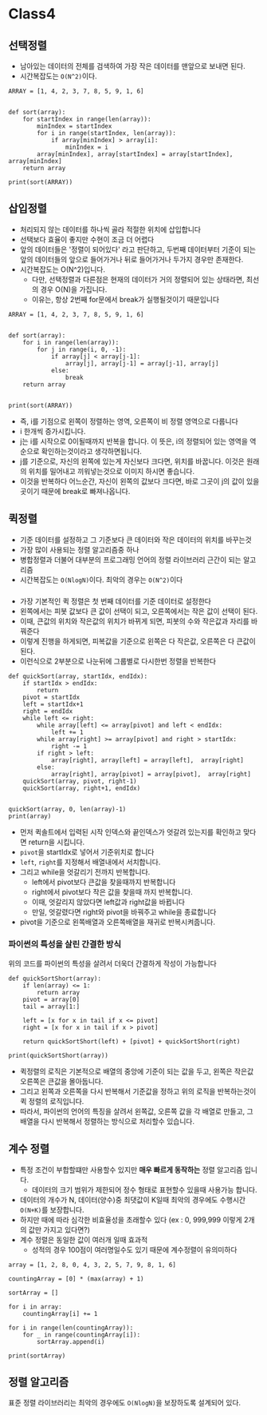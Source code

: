 # Class4

## 선택정렬

- 남아있는 데이터의 전체를 검색하여 가장 작은 데이터를 맨앞으로 보내면 된다.
- 시간복잡도는 `O(N^2)`이다.

```
ARRAY = [1, 4, 2, 3, 7, 8, 5, 9, 1, 6]


def sort(array):
    for startIndex in range(len(array)):
        minIndex = startIndex
        for i in range(startIndex, len(array)):
            if array[minIndex] > array[i]:
                minIndex = i
        array[minIndex], array[startIndex] = array[startIndex], array[minIndex]
    return array

print(sort(ARRAY))

```

## 삽입정렬

- 처리되지 않는 데이터를 하나씩 골라 적절한 위치에 삽입합니다
- 선택보다 효율이 좋지만 수현이 조금 더 어렵다
- 앞의 데이터들은 '정렬이 되어있다' 라고 판단하고, 두번째 데이터부터 기준이 되는 앞의 데이터들의 앞으로 들어가거나 뒤로 들어가거나 두가지 경우만 존재한다.
- 시간복잡도는 O(N^2)입니다.
  - 다만, 선택정렬과 다른점은 현재의 데이터가 거의 정렬되어 있는 상태라면, 최선의 경우 O(N)을 가집니다.
  - 이유는, 항상 2번째 for문에서 break가 실행될것이기 때문입니다

```
ARRAY = [1, 4, 2, 3, 7, 8, 5, 9, 1, 6]


def sort(array):
    for i in range(len(array)):
        for j in range(i, 0, -1):
            if array[j] < array[j-1]:
                array[j], array[j-1] = array[j-1], array[j]
            else:
                break
    return array


print(sort(ARRAY))

```

- 즉, i를 기점으로 왼쪽이 정렬하는 영역, 오른쪽이 비 정렬 영역으로 다룹니다
- i 한개씩 증가시킵니다.
- j는 i를 시작으로 0이될때까지 반복을 합니다. 이 뜻은, i의 정렬되어 있는 영역을 역순으로 확인하는것이라고 생각하면됩니다.
- j를 기준으로, 자신의 왼쪽에 있는게 자신보다 크다면, 위치를 바꿉니다. 이것은 원래의 위치를 밀어내고 끼워넣는것으로 이미지 하시면 좋습니다.
- 이것을 반복하다 어느순간, 자신이 왼쪽의 값보다 크다면, 바로 그곳이 j의 값이 있을곳이기 때문에 break로 빠져나옵니다.

## 퀵정렬

- 기준 데이터를 설정하고 그 기준보다 큰 데이터와 작은 데이터의 위치를 바꾸는것
- 가장 많이 사용되는 정렬 알고리즘중 하나
- 병합정렬과 더불어 대부분의 프로그래밍 언어의 정렬 라이브러리 근간이 되는 알고리즘
- 시간복잡도는 `O(NlogN)`이다. 최악의 경우는 `O(N^2)`이다

###

- 가장 기본적인 퀵 정렬은 첫 번째 데이터를 기준 데이터로 설정한다
- 왼쪽에서는 피봇 값보다 큰 값이 선택이 되고, 오른쪽에서는 작은 값이 선택이 된다.
- 이때, 큰값의 위치와 작은값의 위치가 바뀌게 되면, 피봇의 수와 작은값과 자리를 바꿔준다
- 이렇게 진행을 하게되면, 피복값을 기준으로 왼쪽은 다 작은값, 오른쪽은 다 큰값이 된다.
- 이런식으로 2부분으로 나눈뒤에 그룹별로 다시한번 정렬을 반복한다

```
def quickSort(array, startIdx, endIdx):
    if startIdx > endIdx:
        return
    pivot = startIdx
    left = startIdx+1
    right = endIdx
    while left <= right:
        while array[left] <= array[pivot] and left < endIdx:
            left += 1
        while array[right] >= array[pivot] and right > startIdx:
            right -= 1
        if right > left:
            array[right], array[left] = array[left],  array[right]
        else:
            array[right], array[pivot] = array[pivot],  array[right]
    quickSort(array, pivot, right-1)
    quickSort(array, right+1, endIdx)


quickSort(array, 0, len(array)-1)
print(array)
```

- 먼저 퀵솔트에서 입력된 시작 인덱스와 끝인덱스가 엇갈려 있는지를 확인하고 맞다면 return을 시킵니다.
- `pivot`을 startIdx로 넣어서 기준위치로 합니다
- `left`, `right`를 지정해서 배열내에서 서치합니다.
- 그리고 while을 엇갈리기 전까지 반복합니다.
  - left에서 pivot보다 큰값을 찾을때까지 반복합니다
  - right에서 pivot보다 작은 값을 찾을때 까지 반복합니다.
  - 이때, 엇갈리지 않았다면 left값과 right값을 바뀝니다
  - 만일, 엇갈렸다면 right와 pivot을 바꿔주고 while을 종료합니다
- pivot을 기준으로 왼쪽배열과 오른쪽배열을 재귀로 반복시켜줍니다.

### 파이썬의 특성을 살린 간결한 방식

위의 코드를 파이썬의 특성을 살려서 더욱더 간결하게 작성이 가능합니다

```
def quickSortShort(array):
    if len(array) <= 1:
        return array
    pivot = array[0]
    tail = array[1:]

    left = [x for x in tail if x <= pivot]
    right = [x for x in tail if x > pivot]

    return quickSortShort(left) + [pivot] + quickSortShort(right)

print(quickSortShort(array))

```

- 퀵정렬의 로직은 기본적으로 배열의 중앙에 기준이 되는 값을 두고, 왼쪽은 작은값 오른쪽은 큰값을
  몰아둡니다.
- 그리고 왼쪽과 오른쪽을 다시 반복해서 기준값을 정하고 위의 로직을 반복하는것이 퀵 정렬의 로직입니다.
- 따라서, 파이썬의 언어의 특징을 살려서 왼쪽값, 오른쪽 값을 각 배열로 만들고, 그 배열을 다시 반복해서
  정렬하는 방식으로 처리할수 있습니다.

## 계수 정렬

- 특정 조건이 부합할떄만 사용할수 있지만 **매우 빠르게 동작하는** 정렬 알고리즘 입니다.
  - 데이터의 크기 범위가 제한되어 정수 형태로 표현할수 있을때 사용가능 합니다.
- 데이터의 개수가 N, 데이터(양수)중 최댓값이 K일때 최악의 경우에도 수행시간 `O(N+K)`를 보장합니다.
- 하지만 때에 따라 심각한 비효율성을 초래할수 있다 (ex : 0, 999,999 이렇게 2개의 값만 가지고 있다면?)
- 계수 정렬은 동일한 값이 여러개 일때 효과적
  - 성적의 경우 100점이 여러명일수도 있기 때문에 계수정렬이 유의미하다

```
array = [1, 2, 8, 0, 4, 3, 2, 5, 7, 9, 8, 1, 6]

countingArray = [0] * (max(array) + 1)

sortArray = []

for i in array:
    countingArray[i] += 1

for i in range(len(countingArray)):
    for _ in range(countingArray[i]):
        sortArray.append(i)

print(sortArray)

```

## 정렬 알고리즘

표준 정렬 라이브러리는 최악의 경우에도 `O(NlogN)`을 보장하도록 설계되어 있다.
